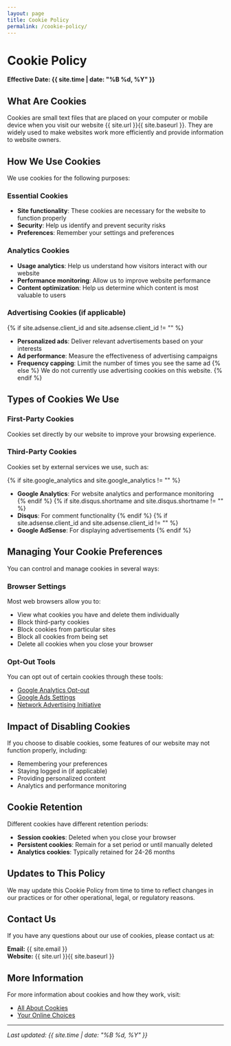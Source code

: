 ```yaml
---
layout: page
title: Cookie Policy
permalink: /cookie-policy/
---
```


# Cookie Policy

**Effective Date: {{ site.time | date: "%B %d, %Y" }}**

## What Are Cookies

Cookies are small text files that are placed on your computer or mobile device when you visit our website {{ site.url }}{{ site.baseurl }}. They are widely used to make websites work more efficiently and provide information to website owners.

## How We Use Cookies

We use cookies for the following purposes:

### Essential Cookies
- **Site functionality**: These cookies are necessary for the website to function properly
- **Security**: Help us identify and prevent security risks
- **Preferences**: Remember your settings and preferences

### Analytics Cookies
- **Usage analytics**: Help us understand how visitors interact with our website
- **Performance monitoring**: Allow us to improve website performance
- **Content optimization**: Help us determine which content is most valuable to users

### Advertising Cookies (if applicable)
{% if site.adsense.client_id and site.adsense.client_id != "" %}
- **Personalized ads**: Deliver relevant advertisements based on your interests
- **Ad performance**: Measure the effectiveness of advertising campaigns
- **Frequency capping**: Limit the number of times you see the same ad
{% else %}
We do not currently use advertising cookies on this website.
{% endif %}

## Types of Cookies We Use

### First-Party Cookies
Cookies set directly by our website to improve your browsing experience.

### Third-Party Cookies
Cookies set by external services we use, such as:

{% if site.google_analytics and site.google_analytics != "" %}
- **Google Analytics**: For website analytics and performance monitoring
{% endif %}
{% if site.disqus.shortname and site.disqus.shortname != "" %}
- **Disqus**: For comment functionality
{% endif %}
{% if site.adsense.client_id and site.adsense.client_id != "" %}
- **Google AdSense**: For displaying advertisements
{% endif %}

## Managing Your Cookie Preferences

You can control and manage cookies in several ways:

### Browser Settings
Most web browsers allow you to:
- View what cookies you have and delete them individually
- Block third-party cookies
- Block cookies from particular sites
- Block all cookies from being set
- Delete all cookies when you close your browser

### Opt-Out Tools
You can opt out of certain cookies through these tools:
- [Google Analytics Opt-out](https://tools.google.com/dlpage/gaoptout)
- [Google Ads Settings](https://adssettings.google.com/)
- [Network Advertising Initiative](http://www.networkadvertising.org/choices/)

## Impact of Disabling Cookies

If you choose to disable cookies, some features of our website may not function properly, including:
- Remembering your preferences
- Staying logged in (if applicable)
- Providing personalized content
- Analytics and performance monitoring

## Cookie Retention

Different cookies have different retention periods:
- **Session cookies**: Deleted when you close your browser
- **Persistent cookies**: Remain for a set period or until manually deleted
- **Analytics cookies**: Typically retained for 24-26 months

## Updates to This Policy

We may update this Cookie Policy from time to time to reflect changes in our practices or for other operational, legal, or regulatory reasons.

## Contact Us

If you have any questions about our use of cookies, please contact us at:

**Email:** {{ site.email }}  
**Website:** {{ site.url }}{{ site.baseurl }}

## More Information

For more information about cookies and how they work, visit:
- [All About Cookies](https://www.allaboutcookies.org/)
- [Your Online Choices](https://www.youronlinechoices.com/)

---

*Last updated: {{ site.time | date: "%B %d, %Y" }}*